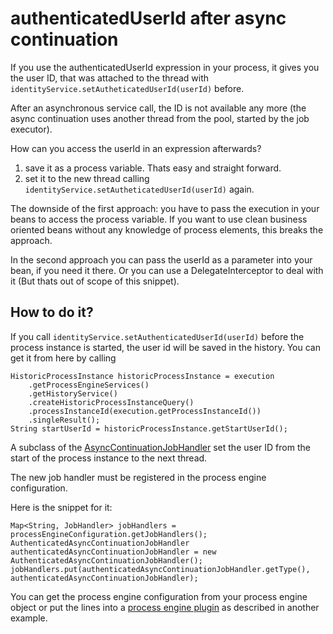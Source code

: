 # authenticatedUserId after async continuation

If you use the authenticatedUserId expression in your process, it gives you the user ID, that was attached to the thread with `identityService.setAutheticatedUserId(userId)` before.

After an asynchronous service call, the ID is not available any more (the async continuation uses another thread from the pool, started by the job executor).   

How can you access the userId in an expression afterwards?

1. save it as a process variable. Thats easy and straight forward. 
2. set it to the new thread calling `identityService.setAutheticatedUserId(userId)` again.

The downside of the first approach: you have to pass the execution in your beans to access the process variable. If you want to use clean business oriented beans without any knowledge of process elements, this breaks the approach.

In the second approach you can pass the userId as a parameter into your bean, if you need it there.
Or you can use a DelegateInterceptor to deal with it (But thats out of scope of this snippet).

## How to do it?

If you call `identityService.setAuthenticatedUserId(userId)` before the process instance is started, the user id will be saved in the history. You can get it from here by calling 

    HistoricProcessInstance historicProcessInstance = execution
        .getProcessEngineServices()
        .getHistoryService()
        .createHistoricProcessInstanceQuery()
        .processInstanceId(execution.getProcessInstanceId())
        .singleResult();
    String startUserId = historicProcessInstance.getStartUserId();
     
A subclass of the [AsyncContinuationJobHandler](src/test/java/org/camunda/bpm/unittest/AuthenticatedAsyncContinuationJobHandler.java)
set the user ID from the start of the process instance to the next thread.

The new job handler must be registered in the process engine configuration. 

Here is the snippet for it:

    Map<String, JobHandler> jobHandlers = processEngineConfiguration.getJobHandlers();
    AuthenticatedAsyncContinuationJobHandler authenticatedAsyncContinuationJobHandler = new AuthenticatedAsyncContinuationJobHandler();
    jobHandlers.put(authenticatedAsyncContinuationJobHandler.getType(), authenticatedAsyncContinuationJobHandler);

You can get the process engine configuration from your process engine object or put the lines into a [process engine plugin](https://github.com/camunda/camunda-bpm-examples/tree/master/process-engine-plugin/bpmn-parse-listener) as described in another example.
  

 